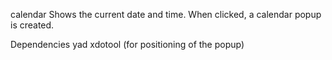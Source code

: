 
calendar
Shows the current date and time. When clicked, a calendar popup is created.

Dependencies
yad
xdotool (for positioning of the popup)
